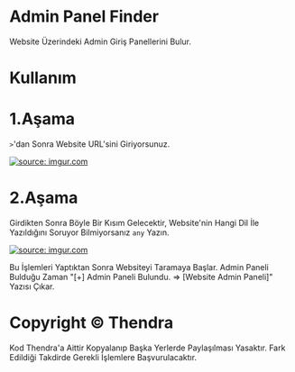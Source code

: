 # Admin Panel Finder
Website Üzerindeki Admin Giriş Panellerini Bulur.

# Kullanım

# 1.Aşama
```>```'dan Sonra Website URL'sini Giriyorsunuz.

<a href="https://imgur.com/KYXLRi7"><img src="https://i.imgur.com/KYXLRi7.png" title="source: imgur.com" /></a>

# 2.Aşama
Girdikten Sonra Böyle Bir Kısım Gelecektir, Website'nin Hangi Dil İle Yazıldığını Soruyor Bilmiyorsanız ```any``` Yazın.

<a href="https://imgur.com/XCVqYO4"><img src="https://i.imgur.com/XCVqYO4.png" title="source: imgur.com" /></a>

Bu İşlemleri Yaptıktan Sonra Websiteyi Taramaya Başlar. Admin Paneli Bulduğu Zaman "[+] Admin Paneli Bulundu. => [Website Admin Paneli]" Yazısı Çıkar.

# Copyright © Thendra
Kod Thendra'a Aittir Kopyalanıp Başka Yerlerde Paylaşılması Yasaktır. Fark Edildiği Takdirde Gerekli İşlemlere Başvurulacaktır.
